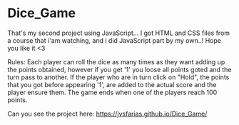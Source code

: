 # Dice_Game
That's my second project using JavaScript... I got HTML and CSS files from a course that i'am watching, and i did JavaScript part by my own..! Hope you like it &lt;3

Rules: Each player can roll the dice as many times as they want adding up the points obtained, however if you get '1' you loose all points goted and the turn pass to another. If the player who are in turn click on "Hold", the points that you got before appearing '1', are added to the actual score and the player ensure them. The game ends when one of the players reach 100 points.

Can you see the project here:
https://jvsfarias.github.io/Dice_Game/
